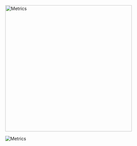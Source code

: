 <img align="center" src="https://scontent.fhan3-3.fna.fbcdn.net/v/t39.30808-6/342492652_510566674452338_1605030449031115124_n.jpg?_nc_cat=108&ccb=1-7&_nc_sid=a2f6c7&_nc_ohc=Hkic91wdDhYAX9EPn6B&_nc_ht=scontent.fhan3-3.fna&oh=00_AfB2v3GtffkMP9MIrWHw6nllw9fL_mjLbxq-aGYtL5VNJg&oe=651A990F" alt="Metrics" width="400">

![Metrics](https://metrics.lecoq.io/?template=classic&isocalendar=1&base=header%2C%20activity%2C%20community%2C%20repositories%2C%20metadata&base.indepth=false&base.hireable=false&base.skip=false&isocalendar=false&isocalendar.duration=full-year&config.timezone=Asia%2FSaigon)

